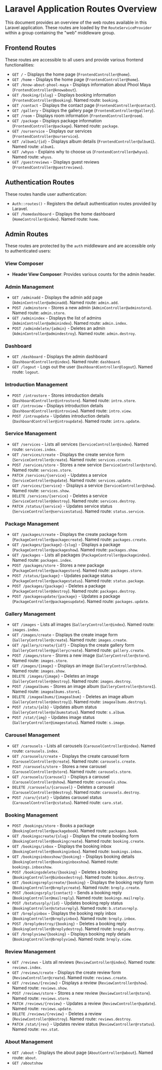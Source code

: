 # Laravel Application Routes Overview

This document provides an overview of the web routes available in this Laravel application. These routes are loaded by the `RouteServiceProvider` within a group containing the "web" middleware group.

## Frontend Routes

These routes are accessible to all users and provide various frontend functionalities:

- `GET /` - Displays the home page (`FrontendController@home`).
- `GET /home` - Displays the home page (`FrontendController@home`).
- `GET /know-about-phool-maya` - Displays information about Phool Maya (`FrontendController@knowabout`).
- `GET /booking/{slug}` - Displays booking information (`FrontendController@booking`). Named route: `booking`.
- `GET /contact` - Displays the contact page (`FrontendController@contact`).
- `GET /gallery` - Displays the gallery page (`FrontendController@gallery`).
- `GET /room` - Displays room information (`FrontendController@room`).
- `GET /package` - Displays package information (`FrontendController@package`). Named route: `package`.
- `GET /ourservice` - Displays our services (`FrontendController@ourservice`).
- `GET /album1/{id}` - Displays album details (`FrontendController@album1`). Named route: `album1`.
- `GET /whyus` - Explains why to choose us (`FrontendController@whyus`). Named route: `whyus`.
- `GET /guestreviews` - Displays guest reviews (`FrontendController@guestreviews`).

## Authentication Routes

These routes handle user authentication:

- `Auth::routes()` - Registers the default authentication routes provided by Laravel.
- `GET /homedashboard` - Displays the home dashboard (`HomeController@index`). Named route: `home`.

## Admin Routes

These routes are protected by the `auth` middleware and are accessible only to authenticated users:

### View Composer

- **Header View Composer**: Provides various counts for the admin header.

### Admin Management

- `GET /adminadd` - Displays the admin add page (`AdminController@adminadd`). Named route: `admin.add`.
- `POST /adminstore` - Stores a new admin (`AdminController@adminstore`). Named route: `admin.store`.
- `GET /adminindex` - Displays the list of admins (`AdminController@adminindex`). Named route: `admin.index`.
- `POST /admindelete/{admin}` - Deletes an admin (`AdminController@admindestroy`). Named route: `admin.destroy`.

### Dashboard

- `GET /dashboard` - Displays the admin dashboard (`DashboardController@index`). Named route: `dashboard`.
- `GET /logout` - Logs out the user (`DashboardController@logout`). Named route: `logout`.

### Introduction Management

- `POST /introstore` - Stores introduction details (`DashboardController@introstore`). Named route: `intro.store`.
- `GET /introview` - Displays introduction details (`DashboardController@introview`). Named route: `intro.view`.
- `POST /introupdate` - Updates introduction details (`DashboardController@introupdate`). Named route: `intro.update`.

### Service Management

- `GET /services` - Lists all services (`ServiceController@index`). Named route: `services.index`.
- `GET /services/create` - Displays the create service form (`ServiceController@create`). Named route: `services.create`.
- `POST /services/store` - Stores a new service (`ServiceController@store`). Named route: `services.store`.
- `PATCH /services/{service}` - Updates a service (`ServiceController@update`). Named route: `services.update`.
- `GET /services/{service}` - Displays a service (`ServiceController@show`). Named route: `services.show`.
- `DELETE /services/{service}` - Deletes a service (`ServiceController@destroy`). Named route: `services.destroy`.
- `PATCH /status/{service}` - Updates service status (`ServiceController@servicestatus`). Named route: `status.service`.

### Package Management

- `GET /packages/create` - Displays the create package form (`PackageController@packagecreate`). Named route: `packages.create`.
- `GET /packages/{package}-{slug}` - Displays a package (`PackageController@packageshow`). Named route: `packages.show`.
- `GET /packages` - Lists all packages (`PackageController@packageindex`). Named route: `packages.index`.
- `POST /packages/store` - Stores a new package (`PackageController@packagestore`). Named route: `packages.store`.
- `POST /status/{package}` - Updates package status (`PackageController@packagestatus`). Named route: `status.package`.
- `POST /packages/{package}` - Deletes a package (`PackageController@destroy`). Named route: `packages.destroy`.
- `POST /packagesupdate/{package}` - Updates a package (`PackageController@packagesupdate`). Named route: `packages.update`.

### Gallery Management

- `GET /images` - Lists all images (`GalleryController@index`). Named route: `images.index`.
- `GET /images/create` - Displays the create image form (`GalleryController@create`). Named route: `images.create`.
- `GET /gallery/create/{id?}` - Displays the create gallery form (`GalleryController@gallerycreate`). Named route: `gallery.create`.
- `POST /images/store` - Stores a new image (`GalleryController@store`). Named route: `images.store`.
- `GET /images/{image}` - Displays an image (`GalleryController@show`). Named route: `images.show`.
- `DELETE /images/{image}` - Deletes an image (`GalleryController@destroy`). Named route: `images.destroy`.
- `POST /imagealbums` - Stores an image album (`GalleryController@store1`). Named route: `imagealbums.store1`.
- `DELETE /imagealbums/{imagealbum}` - Deletes an image album (`GalleryController@destroy1`). Named route: `imagealbums.destroy1`.
- `POST /stats/{alb}` - Updates album status (`GalleryController@albumstatus`). Named route: `s.album`.
- `POST /stat/{img}` - Updates image status (`GalleryController@imagestatus`). Named route: `s.image`.

### Carousel Management

- `GET /carousels` - Lists all carousels (`CarouselController@index`). Named route: `carousels.index`.
- `GET /carousels/create` - Displays the create carousel form (`CarouselController@create`). Named route: `carousels.create`.
- `POST /carousels/store` - Stores a new carousel (`CarouselController@store`). Named route: `carousels.store`.
- `GET /carousels/{carousel}` - Displays a carousel (`CarouselController@show`). Named route: `carousels.show`.
- `DELETE /carousels/{carousel}` - Deletes a carousel (`CarouselController@destroy`). Named route: `carousels.destroy`.
- `POST /caro/{stat}` - Updates carousel status (`CarouselController@cstatus`). Named route: `caro.stat`.

### Booking Management

- `POST /bookings/store` - Books a package (`BookingController@packagebook`). Named route: `packages.book`.
- `GET /bookingscreate/{slug}` - Displays the create booking form (`BookingController@bookingcreate`). Named route: `booking.create`.
- `GET /bookings/inbox` - Displays the booking inbox (`BookingController@bookinginbox`). Named route: `bookings.inbox`.
- `GET /bookingsinboxshow/{booking}` - Displays booking details (`BookingController@bookinginboxshow`). Named route: `bookings.inboxshow`.
- `POST /bookingsdelete/{booking}` - Deletes a booking (`BookingController@binboxdestroy`). Named route: `binbox.destroy`.
- `GET /bookingsreplycreate/{booking}` - Displays the booking reply form (`BookingController@breplycreate`). Named route: `breply.create`.
- `POST /bookingsrply/{contact}` - Sends a booking reply (`BookingController@mailreply`). Named route: `bookings.mailreply`.
- `POST /bstatusrply/{id}` - Updates booking reply status (`BookingController@statusreply`). Named route: `b.statusreply`.
- `GET /breplyinbox` - Displays the booking reply inbox (`BookingController@breplyinbox`). Named route: `breply.inbox`.
- `POST /breplydestroy/{booking}` - Deletes a booking reply (`BookingController@breplydestroy`). Named route: `breply.destroy`.
- `GET /breplyview/{booking}` - Displays booking reply details (`BookingController@breplyview`). Named route: `breply.view`.

### Review Management

- `GET /reviews` - Lists all reviews (`ReviewController@index`). Named route: `reviews.index`.
- `GET /reviews/create` - Displays the create review form (`ReviewController@create`). Named route: `reviews.create`.
- `GET /reviews/{review}` - Displays a review (`ReviewController@show`). Named route: `reviews.show`.
- `POST /reviews/store` - Stores a new review (`ReviewController@store`). Named route: `reviews.store`.
- `PATCH /reviews/{review}` - Updates a review (`ReviewController@update`). Named route: `reviews.update`.
- `DELETE /reviews/{review}` - Deletes a review (`ReviewController@destroy`). Named route: `reviews.destroy`.
- `PATCH /stat/{rev}` - Updates review status (`ReviewController@rstatus`). Named route: `rev.stat`.

### About Management

- `GET /about` - Displays the about page (`AboutController@about`). Named route: `about`.
- `GET /aboutshow`
